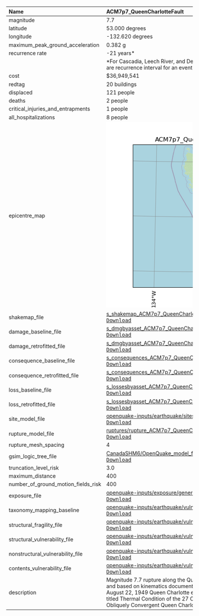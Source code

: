 | Name                                | ACM7p7_QueenCharlotteFault                                                                                                                                                                                                                                                                                                                                                                                                                            |
|:------------------------------------|:------------------------------------------------------------------------------------------------------------------------------------------------------------------------------------------------------------------------------------------------------------------------------------------------------------------------------------------------------------------------------------------------------------------------------------------------------|
| magnitude                           | 7.7                                                                                                                                                                                                                                                                                                                                                                                                                                                   |
| latitude                            | 53.000 degrees                                                                                                                                                                                                                                                                                                                                                                                                                                        |
| longitude                           | -132.620 degrees                                                                                                                                                                                                                                                                                                                                                                                                                                      |
| maximum_peak_ground_acceleration    | 0.382 g                                                                                                                                                                                                                                                                                                                                                                                                                                               |
| recurrence rate                     | -21 years*                                                                                                                                                                                                                                                                                                                                                                                                                                            |
|                                     | *For Cascadia, Leech River, and Devil's Mountain Faults these are characteristic earthquakes, else they are recurrence interval for an event of equal or greater magnitude in the scenario source region.                                                                                                                                                                                                                                             |
| cost                                | $36,949,541                                                                                                                                                                                                                                                                                                                                                                                                                                           |
| redtag                              | 20 buildings                                                                                                                                                                                                                                                                                                                                                                                                                                          |
| displaced                           | 121 people                                                                                                                                                                                                                                                                                                                                                                                                                                            |
| deaths                              | 2 people                                                                                                                                                                                                                                                                                                                                                                                                                                              |
| critical_injuries_and_entrapments   | 1 people                                                                                                                                                                                                                                                                                                                                                                                                                                              |
| all_hospitalizations                | 8 people                                                                                                                                                                                                                                                                                                                                                                                                                                              |
| epicentre_map                       | ![Epicentre](ACM7p7_QueenCharlotteFault.png)                                                                                                                                                                                                                                                                                                                                                                                                          |
| shakemap_file                       | [s_shakemap_ACM7p7_QueenCharlotteFault_1.csv](https://github.com/OpenDRR/earthquake-scenarios/blob/master/FINISHED/s_shakemap_ACM7p7_QueenCharlotteFault_1.csv)<br/>[<kbd>Download</kbd>](https://github.com/OpenDRR/earthquake-scenarios/raw/master/FINISHED/s_shakemap_ACM7p7_QueenCharlotteFault_1.csv)                                                                                                                                            |
| damage_baseline_file                | [s_dmgbyasset_ACM7p7_QueenCharlotteFault_b0_2_b.csv](https://github.com/OpenDRR/earthquake-scenarios/blob/master/FINISHED/s_dmgbyasset_ACM7p7_QueenCharlotteFault_b0_2_b.csv)<br/>[<kbd>Download</kbd>](https://github.com/OpenDRR/earthquake-scenarios/raw/master/FINISHED/s_dmgbyasset_ACM7p7_QueenCharlotteFault_b0_2_b.csv)                                                                                                                       |
| damage_retrofitted_file             | [s_dmgbyasset_ACM7p7_QueenCharlotteFault_r1_3_b.csv](https://github.com/OpenDRR/earthquake-scenarios/blob/master/FINISHED/s_dmgbyasset_ACM7p7_QueenCharlotteFault_r1_3_b.csv)<br/>[<kbd>Download</kbd>](https://github.com/OpenDRR/earthquake-scenarios/raw/master/FINISHED/s_dmgbyasset_ACM7p7_QueenCharlotteFault_r1_3_b.csv)                                                                                                                       |
| consequence_baseline_file           | [s_consequences_ACM7p7_QueenCharlotteFault_b0_2_b.csv](https://github.com/OpenDRR/earthquake-scenarios/blob/master/FINISHED/s_consequences_ACM7p7_QueenCharlotteFault_b0_2_b.csv)<br/>[<kbd>Download</kbd>](https://github.com/OpenDRR/earthquake-scenarios/raw/master/FINISHED/s_consequences_ACM7p7_QueenCharlotteFault_b0_2_b.csv)                                                                                                                 |
| consequence_retrofitted_file        | [s_consequences_ACM7p7_QueenCharlotteFault_r1_3_b.csv](https://github.com/OpenDRR/earthquake-scenarios/blob/master/FINISHED/s_consequences_ACM7p7_QueenCharlotteFault_r1_3_b.csv)<br/>[<kbd>Download</kbd>](https://github.com/OpenDRR/earthquake-scenarios/raw/master/FINISHED/s_consequences_ACM7p7_QueenCharlotteFault_r1_3_b.csv)                                                                                                                 |
| loss_baseline_file                  | [s_lossesbyasset_ACM7p7_QueenCharlotteFault_b0_4_b.csv](https://github.com/OpenDRR/earthquake-scenarios/blob/master/FINISHED/s_lossesbyasset_ACM7p7_QueenCharlotteFault_b0_4_b.csv)<br/>[<kbd>Download</kbd>](https://github.com/OpenDRR/earthquake-scenarios/raw/master/FINISHED/s_lossesbyasset_ACM7p7_QueenCharlotteFault_b0_4_b.csv)                                                                                                              |
| loss_retrofitted_file               | [s_lossesbyasset_ACM7p7_QueenCharlotteFault_r1_5_b.csv](https://github.com/OpenDRR/earthquake-scenarios/blob/master/FINISHED/s_lossesbyasset_ACM7p7_QueenCharlotteFault_r1_5_b.csv)<br/>[<kbd>Download</kbd>](https://github.com/OpenDRR/earthquake-scenarios/raw/master/FINISHED/s_lossesbyasset_ACM7p7_QueenCharlotteFault_r1_5_b.csv)                                                                                                              |
| site_model_file                     | [openquake-inputs/earthquake/sites/regions/site-vgrid_BC.csv](https://github.com/OpenDRR/openquake-inputs/blob/main/earthquake/sites/regions/site-vgrid_BC.csv)<br/>[<kbd>Download</kbd>](https://github.com/OpenDRR/openquake-inputs/raw/main/earthquake/sites/regions/site-vgrid_BC.csv)                                                                                                                                                            |
| rupture_model_file                  | [ruptures/rupture_ACM7p7_QueenCharlotteFault.xml](https://github.com/OpenDRR/earthquake-scenarios/blob/master/ruptures/rupture_ACM7p7_QueenCharlotteFault.xml)<br/>[<kbd>Download</kbd>](https://github.com/OpenDRR/earthquake-scenarios/raw/master/ruptures/rupture_ACM7p7_QueenCharlotteFault.xml)                                                                                                                                                  |
| rupture_mesh_spacing                | 4                                                                                                                                                                                                                                                                                                                                                                                                                                                     |
| gsim_logic_tree_file                | [CanadaSHM6/OpenQuake_model_files/gmms/LogicTree/OQ_classes_NGASa0p3weights_activecrust.xml](https://github.com/OpenDRR/CanadaSHM6/blob/master/OpenQuake_model_files/gmms/LogicTree/OQ_classes_NGASa0p3weights_activecrust.xml)<br/>[<kbd>Download</kbd>](https://github.com/OpenDRR/CanadaSHM6/raw/master/OpenQuake_model_files/gmms/LogicTree/OQ_classes_NGASa0p3weights_activecrust.xml)                                                           |
| truncation_level_risk               | 3.0                                                                                                                                                                                                                                                                                                                                                                                                                                                   |
| maximum_distance                    | 400                                                                                                                                                                                                                                                                                                                                                                                                                                                   |
| number_of_ground_motion_fields_risk | 400                                                                                                                                                                                                                                                                                                                                                                                                                                                   |
| exposure_file                       | [openquake-inputs/exposure/general-building-stock/oqBldgExp_BC.xml](https://github.com/OpenDRR/openquake-inputs/blob/main/exposure/general-building-stock/oqBldgExp_BC.xml)<br/>[<kbd>Download</kbd>](https://github.com/OpenDRR/openquake-inputs/raw/main/exposure/general-building-stock/oqBldgExp_BC.xml)                                                                                                                                          |
| taxonomy_mapping_baseline           | [openquake-inputs/earthquake/vulnerability/CanSRM1_TaxMap_b0.csv](https://github.com/OpenDRR/openquake-inputs/blob/main/earthquake/vulnerability/CanSRM1_TaxMap_b0.csv)<br/>[<kbd>Download</kbd>](https://github.com/OpenDRR/openquake-inputs/raw/main/earthquake/vulnerability/CanSRM1_TaxMap_b0.csv)                                                                                                                                                |
| structural_fragility_file           | [openquake-inputs/earthquake/vulnerability/structural_fragility_CAN.xml](https://github.com/OpenDRR/openquake-inputs/blob/main/earthquake/vulnerability/structural_fragility_CAN.xml)<br/>[<kbd>Download</kbd>](https://github.com/OpenDRR/openquake-inputs/raw/main/earthquake/vulnerability/structural_fragility_CAN.xml)                                                                                                                           |
| structural_vulnerability_file       | [openquake-inputs/earthquake/vulnerability/vulnerability_structural_CAN.xml](https://github.com/OpenDRR/openquake-inputs/blob/main/earthquake/vulnerability/vulnerability_structural_CAN.xml)<br/>[<kbd>Download</kbd>](https://github.com/OpenDRR/openquake-inputs/raw/main/earthquake/vulnerability/vulnerability_structural_CAN.xml)                                                                                                               |
| nonstructural_vulnerability_file    | [openquake-inputs/earthquake/vulnerability/vulnerability_nonstructural_CAN.xml](https://github.com/OpenDRR/openquake-inputs/blob/main/earthquake/vulnerability/vulnerability_nonstructural_CAN.xml)<br/>[<kbd>Download</kbd>](https://github.com/OpenDRR/openquake-inputs/raw/main/earthquake/vulnerability/vulnerability_nonstructural_CAN.xml)                                                                                                      |
| contents_vulnerability_file         | [openquake-inputs/earthquake/vulnerability/vulnerability_contents_CAN.xml](https://github.com/OpenDRR/openquake-inputs/blob/main/earthquake/vulnerability/vulnerability_contents_CAN.xml)<br/>[<kbd>Download</kbd>](https://github.com/OpenDRR/openquake-inputs/raw/main/earthquake/vulnerability/vulnerability_contents_CAN.xml)                                                                                                                     |
| description                         | Magnitude 7.7 rupture along the  Queen Charlotte Fault based on 10 percent in 50 years deaggregation and based on kinematics documented by Bostwick 1984 in their paper titled A re-examination of the August 22, 1949 Queen Charlotte earthquake and depth constraints based on paper by Wang et al 2015 titled Thermal Condition of the 27 October 2012 Mw 7.8 Haida Gwaii Subduction Earthquake at the Obliquely Convergent Queen Charlotte Margin |
